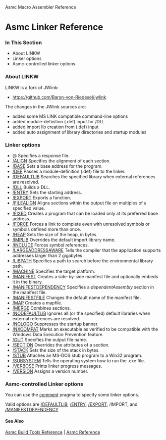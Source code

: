 Asmc Macro Assembler Reference

# Asmc Linker Reference

### In This Section

- About LINKW
- Linker options
- Asmc-controlled linker options

### About LINKW

LINKW is a fork of JWlink:
- https://github.com/Baron-von-Riedesel/jwlink

The changes in the JWlink sources are:
- added some MS LINK compatible command-line options
- added module-definition (.def) input for /DLL
- added import lib creation from (.def) input
- added auto assignment of library directories and startup modules

### Linker options

- @ Specifies a response file.
- [/ALIGN](align.md) Specifies the alignment of each section.
- [/BASE](base.md) Sets a base address for the program.
- [/DEF](def.md) Passes a module-definition (.def) file to the linker.
- [/DEFAULTLIB](defaultlib.md) Searches the specified library when external references are resolved.
- [/DLL](dll.md) Builds a DLL.
- [/ENTRY](entry.md) Sets the starting address.
- [/EXPORT](export.md) Exports a function.
- [/FILEALIGN](filealign.md) Aligns sections within the output file on multiples of a specified value.
- [/FIXED](fixed.md) Creates a program that can be loaded only at its preferred base address.
- [/FORCE](force.md) Forces a link to complete even with unresolved symbols or symbols defined more than once.
- [/HEAP](heap.md) Sets the size of the heap, in bytes.
- [/IMPLIB](implib.md) Overrides the default import library name.
- [/INCLUDE](include.md) Forces symbol references.
- [/LARGEADDRESSAWARE](largeaddressaware.md) Tells the compiler that the application supports addresses larger than 2 gigabytes
- [/LIBPATH](libpath.md) Specifies a path to search before the environmental library path.
- [/MACHINE](machine.md) Specifies the target platform.
- [/MANIFEST](manifest.md) Creates a side-by-side manifest file and optionally embeds it in the binary.
- [/MANIFESTDEPENDENCY](manifestdependency.md) Specifies a _dependentAssembly_ section in the manifest file.
- [/MANIFESTFILE](manifestfile.md) Changes the default name of the manifest file.
- [/MAP](map.md) Creates a mapfile.
- [/MERGE](merge.md) Combines sections.
- [/NODEFAULTLIB](nodefaultlib.md) Ignores all (or the specified) default libraries when external references are resolved.
- [/NOLOGO](nologo.md) Suppresses the startup banner.
- [/NXCOMPAT](nxcompat.md) Marks an executable as verified to be compatible with the Windows Data Execution Prevention feature.
- [/OUT](out.md) Specifies the output file name.
- [/SECTION](section.md) Overrides the attributes of a section.
- [/STACK](stack.md) Sets the size of the stack in bytes.
- [/STUB](stub.md) Attaches an MS-DOS stub program to a Win32 program.
- [/SUBSYSTEM](subsystem.md) Tells the operating system how to run the .exe file.
- [/VERBOSE](verbose.md) Prints linker progress messages.
- [/VERSION](version.md) Assigns a version number.

### Asmc-controlled Linker options

You can use the [comment](../../directive/dot-pragma.md) pragma to specify some linker options.

Valid options are [/DEFAULTLIB](defaultlib.md), [/ENTRY](entry.md), [/EXPORT](export.md), /IMPORT, and [/MANIFESTDEPENDENCY](manifestdependency.md)

#### See Also

[Asmc Build Tools Reference](../readme.md) | [Asmc Reference](../../readme.md)
